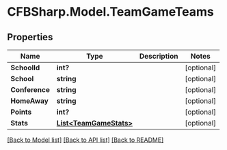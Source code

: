 # CFBSharp.Model.TeamGameTeams
## Properties

Name | Type | Description | Notes
------------ | ------------- | ------------- | -------------
**SchoolId** | **int?** |  | [optional] 
**School** | **string** |  | [optional] 
**Conference** | **string** |  | [optional] 
**HomeAway** | **string** |  | [optional] 
**Points** | **int?** |  | [optional] 
**Stats** | [**List&lt;TeamGameStats&gt;**](TeamGameStats.md) |  | [optional] 

[[Back to Model list]](../README.md#documentation-for-models) [[Back to API list]](../README.md#documentation-for-api-endpoints) [[Back to README]](../README.md)

